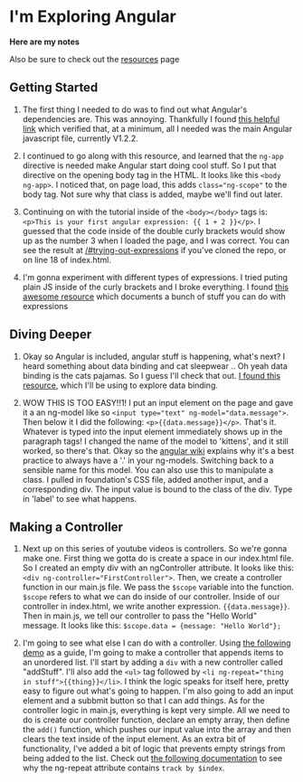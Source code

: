 I'm Exploring Angular
=========

**Here are my notes**

Also be sure to check out the [resources](resources.md) page

Getting Started
-------------

1. The first thing I needed to do was to find out what Angular's dependencies are. This was annoying. Thankfully I found [this helpful link](http://fdietz.github.io/recipes-with-angular-js/introduction/including-the-angular-library-code-in-an-html-page.html) which verified that, at a minimum, all I needed was the main Angular javascript file, currently V1.2.2.

2. I continued to go along with this resource, and learned that the ``ng-app`` directive is needed make Angular start doing cool stuff. So I put that directive on the opening body tag in the HTML. It looks like this ``<body ng-app>``. I noticed that, on page load, this adds ``class="ng-scope"`` to the body tag. Not sure why that class is added, maybe we'll find out later.

3. Continuing on with the tutorial inside of the ``<body></body>`` tags is: ``<p>This is your first angular expression: {{ 1 + 2 }}</p>``. I guessed that the code inside of the double curly brackets would show up as the number 3 when I loaded the page, and I was correct. You can see the result at [/#trying-out-expressions](/#trying-out-expressions) if you've cloned the repo, or on line 18 of index.html. 

4. I'm gonna experiment with different types of expressions. I tried puting plain JS inside of the curly brackets and I broke everything. I found [this awesome resource](http://teropa.info/images/angular_expressions_cheatsheet.pdf) which documents a bunch of stuff you can do with expressions

Diving Deeper
------------

1. Okay so Angular is included, angular stuff is happening, what's next? I heard something about data binding and cat sleepwear .. Oh yeah data binding is the cats pajamas. So I guess I'll check that out. [I found this resource](https://www.youtube.com/playlist?list=PLP6DbQBkn9ymGQh2qpk9ImLHdSH5T7yw7), which I'll be using to explore data binding.

2. WOW THIS IS TOO EASY!!1! I put an input element on the page and gave it a an ng-model like so ``<input type="text" ng-model="data.message">``. Then below it I did the following: ``<p>{{data.message}}</p>``. That's it. Whatever is typed into the input element immediately shows up in the paragraph tags! I changed the name of the model to 'kittens', and it still worked, so there's that. Okay so the [angular wiki](https://github.com/angular/angular.js/wiki/Understanding-Scopes) explains why it's a best practice to always have a '.' in your ng-models. Switching back to a sensible name for this model. You can also use this to manipulate a class. I pulled in foundation's CSS file, added another input, and a corresponding div. The input value is bound to the class of the div. Type in 'label' to see what happens.

Making a Controller
-------------------

1. Next up on this series of youtube videos is controllers. So we're gonna make one. First thing we gotta do is create a space in our index.html file. So I created an empty div with an ngController attribute. It looks like this: ``<div ng-controller="FirstController">``. Then, we create a controller function in our main.js file. We pass the ``$scope`` variable into the function.  ``$scope`` refers to what we can do inside of our controller. Inside of our controller in index.html, we write another expression. ``{{data.message}}``. Then in main.js, we tell our controller to pass the "Hello World" message. It looks like this: ``$scope.data = {message: "Hello World"};``

2. I'm going to see what else I can do with a controller. Using [the following demo](http://viralpatel.net/blogs/angularjs-controller-tutorial/) as a guide, I'm going to make a controller that appends items to an unordered list. I'll start by adding a ``div`` with a new controller called "addStuff". I'll also add the ``<ul>`` tag followed by ``<li ng-repeat="thing in stuff">{{thing}}</li>``. I think the logic speaks for itself here, pretty easy to figure out what's going to happen. I'm also going to add an input element and a subbmit button so that I can add things. As for the controller logic in main.js, everything is kept very simple. All we need to do is create our controller function, declare an empty array, then define the ``add()`` function, which pushes our input value into the array and then clears the text inside of the input element. As an extra bit of functionality, I've added a bit of logic that prevents empty strings from being added to the list. Check out [the following documentation](https://docs.angularjs.org/error/ngRepeat/dupes) to see why the ng-repeat attribute contains ``track by $index``.